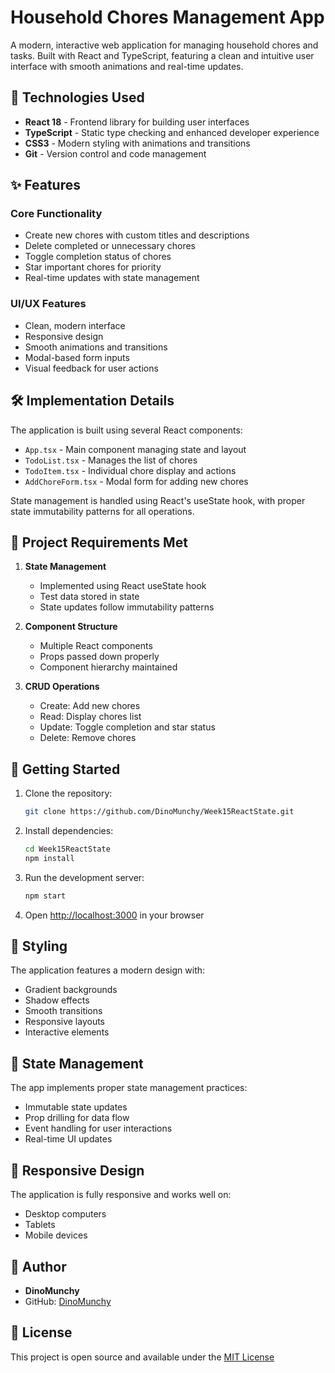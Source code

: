 # Household Chores Management App

A modern, interactive web application for managing household chores and tasks. Built with React and TypeScript, featuring a clean and intuitive user interface with smooth animations and real-time updates.

## 🚀 Technologies Used

- **React 18** - Frontend library for building user interfaces
- **TypeScript** - Static type checking and enhanced developer experience
- **CSS3** - Modern styling with animations and transitions
- **Git** - Version control and code management

## ✨ Features

### Core Functionality
- Create new chores with custom titles and descriptions
- Delete completed or unnecessary chores
- Toggle completion status of chores
- Star important chores for priority
- Real-time updates with state management

### UI/UX Features
- Clean, modern interface
- Responsive design
- Smooth animations and transitions
- Modal-based form inputs
- Visual feedback for user actions

## 🛠️ Implementation Details

The application is built using several React components:

- `App.tsx` - Main component managing state and layout
- `TodoList.tsx` - Manages the list of chores
- `TodoItem.tsx` - Individual chore display and actions
- `AddChoreForm.tsx` - Modal form for adding new chores

State management is handled using React's useState hook, with proper state immutability patterns for all operations.

## 🎯 Project Requirements Met

1. **State Management**
   - Implemented using React useState hook
   - Test data stored in state
   - State updates follow immutability patterns

2. **Component Structure**
   - Multiple React components
   - Props passed down properly
   - Component hierarchy maintained

3. **CRUD Operations**
   - Create: Add new chores
   - Read: Display chores list
   - Update: Toggle completion and star status
   - Delete: Remove chores

## 🚦 Getting Started

1. Clone the repository:
   ```bash
   git clone https://github.com/DinoMunchy/Week15ReactState.git
   ```

2. Install dependencies:
   ```bash
   cd Week15ReactState
   npm install
   ```

3. Run the development server:
   ```bash
   npm start
   ```

4. Open [http://localhost:3000](http://localhost:3000) in your browser

## 🎨 Styling

The application features a modern design with:
- Gradient backgrounds
- Shadow effects
- Smooth transitions
- Responsive layouts
- Interactive elements

## 🔄 State Management

The app implements proper state management practices:
- Immutable state updates
- Prop drilling for data flow
- Event handling for user interactions
- Real-time UI updates

## 📱 Responsive Design

The application is fully responsive and works well on:
- Desktop computers
- Tablets
- Mobile devices

## 👥 Author

- **DinoMunchy**
- GitHub: [DinoMunchy](https://github.com/DinoMunchy)

## 📄 License

This project is open source and available under the [MIT License](LICENSE)
